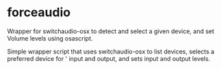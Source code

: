 # forceaudio
Wrapper for switchaudio-osx to detect and select a given device, and set Volume levels using osascript.

Simple wrapper script that uses switchaudio-osx to list devices, selects a preferred device for '
input and output, and sets input and output levels.
